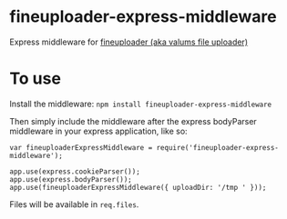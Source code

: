 fineuploader-express-middleware
===============================

Express middleware for [fineuploader (aka valums file uploader)](http://fineuploader.com/)

To use
======

Install the middleware: `npm install fineuploader-express-middleware`

Then simply include the middleware after the express bodyParser middleware in your express application, like so:

    var fineuploaderExpressMiddleware = require('fineuploader-express-middleware');

    app.use(express.cookieParser());
    app.use(express.bodyParser());
    app.use(fineuploaderExpressMiddleware({ uploadDir: '/tmp ' }));

Files will be available in `req.files`.
